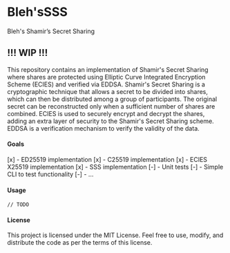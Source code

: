 # Bleh'sSSS
Bleh's Shamir’s Secret Sharing

## !!! WIP !!!
This repository contains an implementation of Shamir's Secret Sharing where shares are protected using Elliptic Curve Integrated Encryption Scheme (ECIES) and verified via EDDSA. Shamir's Secret Sharing is a cryptographic technique that allows a secret to be divided into shares, which can then be distributed among a group of participants. The original secret can be reconstructed only when a sufficient number of shares are combined.
ECIES is used to securely encrypt and decrypt the shares, adding an extra layer of security to the Shamir's Secret Sharing scheme.
EDDSA is a verification mechanism to verify the validity of the data.

#### Goals
[x] - ED25519 implementation
[x] - C25519 implementation
[x] - ECIES X25519 implementation
[x] - SSS implementation
[-] - Unit tests
[-] - Simple CLI to test functionality
[-] - ...

#### Usage
    // TODO

#### License
This project is licensed under the MIT License. Feel free to use, modify, and distribute the code as per the terms of this license.